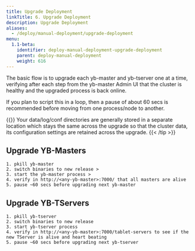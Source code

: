 ```yaml
---
title: Upgrade Deployment
linkTitle: 6. Upgrade Deployment
description: Upgrade Deployment
aliases:
  - /deploy/manual-deployment/upgrade-deployment
menu:
  1.1-beta:
    identifier: deploy-manual-deployment-upgrade-deployment
    parent: deploy-manual-deployment
    weight: 616
---
```


The basic flow is to upgrade each yb-master and yb-tserver one at a time, verifying after each step from the yb-master Admin UI that the cluster is healthy and the upgraded process is back online.

If you plan to script this in a loop, then a pause of about 60 secs is recommended before moving from one process/node to another.

{{<tip title="Preserving Data and Cluster Configuration Across Upgrades" >}}
Your data/log/conf directories are generally stored in a separate location which stays the same across the upgrade so that the cluster data, its configuration settings are retained across the upgrade.
{{< /tip >}}


## Upgrade YB-Masters

```{.sh}
1. pkill yb-master
2. switch binaries to new release >
3. start the yb-master process >
4. verify in http://<any-yb-master>:7000/ that all masters are alive
5. pause ~60 secs before upgrading next yb-master
```

## Upgrade YB-TServers

```{.sh}
1. pkill yb-tserver
2. switch binaries to new release
3. start yb-tserver process
4. verify in http://<any-yb-master>:7000/tablet-servers to see if the new TServer is alive and heart beating
5. pause ~60 secs before upgrading next yb-tserver
```